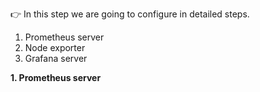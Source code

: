 👉 In this step we are going to configure in detailed steps.

1. Prometheus server
2. Node exporter
3. Grafana server

**1. Prometheus server**

